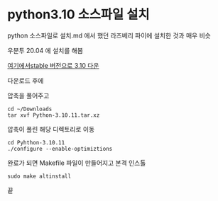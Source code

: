 # python3.10 소스파일 설치

python 소스파일로 설치.md 에서 했던 라즈베리 파이에 설치한 것과 매우 비슷

우분투 20.04 에 설치를 해봄   

[여기에서stable 버전으로 3.10 다운](https://www.python.org/downloads/source)   

다운로드 후에   

압축을 풀어주고  
```
cd ~/Downloads
tar xvf Python-3.10.11.tar.xz 
```

압축이 풀린 해당 디렉토리로 이동 

```
cd Pyhthon-3.10.11
./configure --enable-optimiztions
```

완료가 되면  Makefile 파일이 만들어지고 본격 인스톨

```
sudo make altinstall 
```


끝


